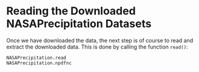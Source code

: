 # Reading the Downloaded NASAPrecipitation Datasets

Once we have downloaded the data, the next step is of course to read and extract the downloaded data.  This is done by calling the function `read()`:

```@docs
NASAPrecipitation.read
NASAPrecipitation.npdfnc
```